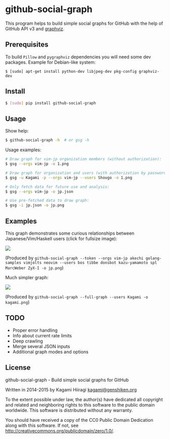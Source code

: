 # github-social-graph

This program helps to build simple social graphs for GitHub with the
help of GitHub API v3 and [graphviz](http://www.graphviz.org/).

## Prerequisites

To build `Pillow` and `pygraphviz` dependencies you will need some dev
packages. Example for Debian-like system:
```
$ [sudo] apt-get install python-dev libjpeg-dev pkg-config graphviz-dev
```

## Install

```bash
$ [sudo] pip install github-social-graph
```

## Usage

Show help:
```bash
$ github-social-graph -h  # or gsg -h
```

Usage examples:

```bash
# Draw graph for vim-jp organization members (without authorization):
$ gsg --orgs vim-jp -o 1.png

# Draw graph for organization and users (with authorization by password):
$ gsg -u Kagami -p --orgs vim-jp --users Shougo -o 1.png

# Only fetch data for future use and analysis:
$ gsg --orgs vim-jp -o jp.json

# Use pre-fetched data to draw graph:
$ gsg -i jp.json -o jp.png
```

## Examples

This graph demonstrates some curious relationships between
Japanese/Vim/Haskell users (click for fullsize image):

[![](http://dump.bitcheese.net/files/ysilytu/jp-shrink-min.png)](http://dump.bitcheese.net/files/izunyjy/jp-min.png)

(Produced by `github-social-graph --token --orgs vim-jp akechi golang-samples vimjolts neovim --users bos tibbe donsbot kazu-yamamoto spl MarcWeber ZyX-I -o jp.png`)

Much simpler graph:

![](http://dump.bitcheese.net/files/itanida/kagami.png)

(Produced by `github-social-graph --full-graph --users Kagami -o kagami.png`)

## TODO

* Proper error handling
* Info about current rate limits
* Deep crawling
* Merge several JSON inputs
* Additional graph modes and options

## License

github-social-graph - Build simple social graphs for GitHub

Written in 2014-2015 by Kagami Hiiragi <kagami@genshiken.org>

To the extent possible under law, the author(s) have dedicated all copyright and related and neighboring rights to this software to the public domain worldwide. This software is distributed without any warranty.

You should have received a copy of the CC0 Public Domain Dedication along with this software. If not, see <http://creativecommons.org/publicdomain/zero/1.0/>.

